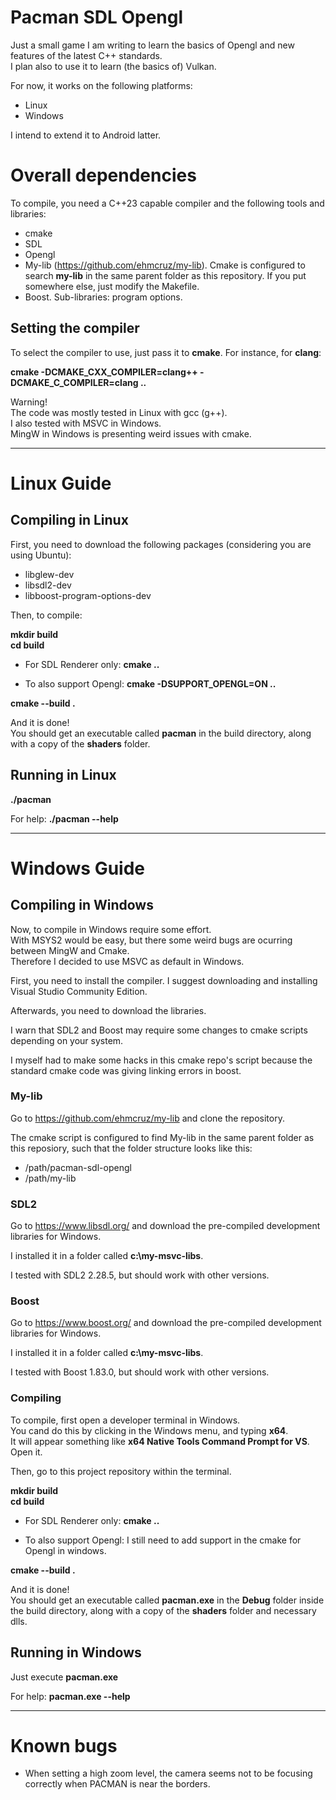# Pacman SDL Opengl

Just a small game I am writing to learn the basics of Opengl and new features of the latest C++ standards.  
I plan also to use it to learn (the basics of) Vulkan.

For now, it works on the following platforms:
- Linux
- Windows

I intend to extend it to Android latter.

# Overall dependencies

To compile, you need a C++23 capable compiler and the following tools and libraries:

- cmake
- SDL
- Opengl
- My-lib (https://github.com/ehmcruz/my-lib). Cmake is configured to search **my-lib** in the same parent folder as this repository. If you put somewhere else, just modify the Makefile.
- Boost. Sub-libraries: program options.

## Setting the compiler

To select the compiler to use, just pass it to **cmake**. For instance, for **clang**:

**cmake -DCMAKE_CXX_COMPILER=clang++ -DCMAKE_C_COMPILER=clang ..**

Warning!    
The code was mostly tested in Linux with gcc (g++).    
I also tested with MSVC in Windows.    
MingW in Windows is presenting weird issues with cmake.

---

# Linux Guide

## Compiling in Linux

First, you need to download the following packages (considering you are using Ubuntu):

- libglew-dev
- libsdl2-dev
- libboost-program-options-dev

Then, to compile:

**mkdir build**    
**cd build**

- For SDL Renderer only: **cmake ..**

- To also support Opengl: **cmake -DSUPPORT_OPENGL=ON ..**

**cmake --build .**

And it is done!    
You should get an executable called **pacman** in the build directory, along with a copy of the **shaders** folder.

## Running in Linux

**./pacman**

For help: **./pacman --help**

---

# Windows Guide

## Compiling in Windows

Now, to compile in Windows require some effort.    
With MSYS2 would be easy, but there some weird bugs are ocurring between MingW and Cmake.    
Therefore I decided to use MSVC as default in Windows.

First, you need to install the compiler. I suggest downloading and installing Visual Studio Community Edition.

Afterwards, you need to download the libraries.

I warn that SDL2 and Boost may require some changes to cmake scripts depending on your system.

I myself had to make some hacks in this cmake repo's script because the standard cmake code was giving linking errors in boost.

### My-lib

Go to https://github.com/ehmcruz/my-lib and clone the repository.

The cmake script is configured to find My-lib in the same parent folder as this reposiory, such that the folder structure looks like this:

- /path/pacman-sdl-opengl
- /path/my-lib

### SDL2

Go to https://www.libsdl.org/ and download the pre-compiled development libraries for Windows.

I installed it in a folder called **c:\\my-msvc-libs**.

I tested with SDL2 2.28.5, but should work with other versions.

### Boost

Go to https://www.boost.org/ and download the pre-compiled development libraries for Windows.

I installed it in a folder called **c:\\my-msvc-libs**.

I tested with Boost 1.83.0, but should work with other versions.

### Compiling

To compile, first open a developer terminal in Windows.    
You cand do this by clicking in the Windows menu, and typing **x64**.    
It will appear something like **x64 Native Tools Command Prompt for VS**.    
Open it.

Then, go to this project repository within the terminal.

**mkdir build**    
**cd build**

- For SDL Renderer only: **cmake ..**

- To also support Opengl: I still need to add support in the cmake for Opengl in windows.

**cmake --build .**

And it is done!    
You should get an executable called **pacman.exe** in the **Debug** folder inside the build directory, along with a copy of the **shaders** folder and necessary dlls.

## Running in Windows

Just execute **pacman.exe**

For help: **pacman.exe --help**

---

# Known bugs

- When setting a high zoom level, the camera seems not to be focusing correctly when PACMAN is near the borders.
